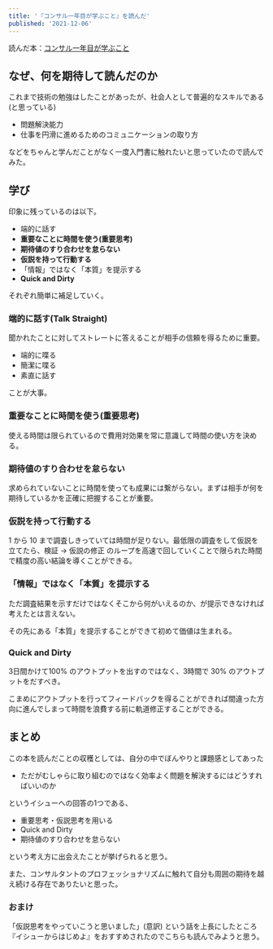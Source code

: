 ```yaml
---
title: '『コンサル一年目が学ぶこと』を読んだ'
published: '2021-12-06'
---
```


読んだ本：[コンサル一年目が学ぶこと](https://www.amazon.co.jp/%E3%82%B3%E3%83%B3%E3%82%B5%E3%83%AB%E4%B8%80%E5%B9%B4%E7%9B%AE%E3%81%8C%E5%AD%A6%E3%81%B6%E3%81%93%E3%81%A8-%E5%A4%A7%E7%9F%B3%E5%93%B2%E4%B9%8B-ebook/dp/B00MA671WW/ref=sr_1_5?adgrpid=89884031168&gclid=CjwKCAiAhreNBhAYEiwAFGGKPLfeLxQ_KIeJv22itv63KSRBjnAb3p0hH0Q0JvgN6FzTeD2J6dcsQBoCs3QQAvD_BwE&hvadid=553974437471&hvdev=c&hvlocphy=1009307&hvnetw=g&hvqmt=e&hvrand=17984675329684059400&hvtargid=kwd-416077613251&hydadcr=27493_14478962&jp-ad-ap=0&keywords=%E3%82%B3%E3%83%B3%E3%82%B5%E3%83%AB+%E4%B8%80+%E5%B9%B4+%E7%9B%AE+%E3%81%8C+%E5%AD%A6%E3%81%B6+%E3%81%93%E3%81%A8&qid=1638793971&sr=8-5)


## なぜ、何を期待して読んだのか
これまで技術の勉強はしたことがあったが、社会人として普遍的なスキルである(と思っている)

- 問題解決能力
- 仕事を円滑に進めるためのコミュニケーションの取り方

などをちゃんと学んだことがなく一度入門書に触れたいと思っていたので読んでみた。

## 学び
印象に残っているのは以下。

- 端的に話す
- **重要なことに時間を使う(重要思考)**
- **期待値のすり合わせを怠らない**
- **仮説を持って行動する**
- 「情報」ではなく「本質」を提示する
- **Quick and Dirty**

それぞれ簡単に補足していく。

### 端的に話す(Talk Straight)
聞かれたことに対してストレートに答えることが相手の信頼を得るために重要。

- 端的に喋る
- 簡潔に喋る
- 素直に話す

ことが大事。

### 重要なことに時間を使う(重要思考)
使える時間は限られているので費用対効果を常に意識して時間の使い方を決める。

### 期待値のすり合わせを怠らない
求められていないことに時間を使っても成果には繋がらない。まずは相手が何を期待しているかを正確に把握することが重要。

### 仮説を持って行動する
1 から 10 まで調査しきっていては時間が足りない。最低限の調査をして仮説を立てたら、検証 -> 仮説の修正 のループを高速で回していくことで限られた時間で精度の高い結論を導くことができる。

### 「情報」ではなく「本質」を提示する
ただ調査結果を示すだけではなくそこから何がいえるのか、が提示できなければ考えたとは言えない。

その先にある「本質」を提示することができて初めて価値は生まれる。

### Quick and Dirty
3日間かけて100% のアウトプットを出すのではなく、3時間で 30% のアウトプットをだすべき。

こまめにアウトプットを行ってフィードバックを得ることができれば間違った方向に進んでしまって時間を浪費する前に軌道修正することができる。

## まとめ
<!-- ここもうちょっとちゃんとかく -->
この本を読んだことの収穫としては、自分の中でぼんやりと課題感としてあった

- ただがむしゃらに取り組むのではなく効率よく問題を解決するにはどうすればいいのか

というイシューへの回答の1つである、

- 重要思考・仮説思考を用いる
- Quick and Dirty
- 期待値のすり合わせを怠らない

という考え方に出会えたことが挙げられると思う。

また、コンサルタントのプロフェッショナリズムに触れて自分も周囲の期待を越え続ける存在でありたいと思った。

### おまけ
「仮説思考をやっていこうと思いました」(意訳) という話を上長にしたところ『イシューからはじめよ』をおすすめされたのでこちらも読んでみようと思う。
